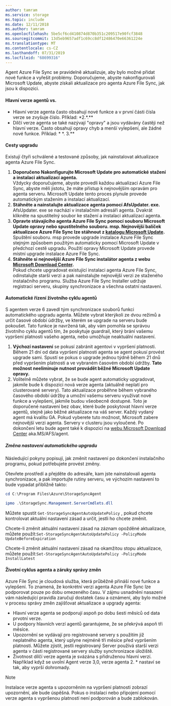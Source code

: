 ```yaml
---
author: tamram
ms.service: storage
ms.topic: include
ms.date: 12/11/2018
ms.author: tamram
ms.openlocfilehash: 5be5cf6cd410874d870b351c209517e90fcf3848
ms.sourcegitcommit: 13d5eb9657adf1c69cc8df12486470e66361224e
ms.translationtype: MT
ms.contentlocale: cs-CZ
ms.lasthandoff: 07/31/2019
ms.locfileid: "68699316"
---
```

Agent Azure File Sync se pravidelně aktualizuje, aby bylo možné přidat nové funkce a vyřešit problémy. Doporučujeme, abyste nakonfigurovali Microsoft Update, abyste získali aktualizace pro agenta Azure File Sync, jak jsou k dispozici.

#### <a name="major-vs-minor-agent-versions"></a>Hlavní verze agentů vs.
* Hlavní verze agenta často obsahují nové funkce a v první části čísla verze se zvyšuje číslo. Příklad: \*2.\*.\*\*
* Dílčí verze agenta se také nazývají "opravy" a jsou vydávány častěji než hlavní verze. Často obsahují opravy chyb a menší vylepšení, ale žádné nové funkce. Příklad: \* \*. 3.\*\*

#### <a name="upgrade-paths"></a>Cesty upgradu
Existují čtyři schválené a testované způsoby, jak nainstalovat aktualizace agenta Azure File Sync. 
1. **Doporučeno Nakonfigurujte Microsoft Update pro automatické stažení a instalaci aktualizací agenta.**  
    Vždycky doporučujeme, abyste provedli každou aktualizaci Azure File Sync, abyste měli jistotu, že máte přístup k nejnovějším opravám pro agenta serveru. Microsoft Update tento proces plynule provede automatickým stažením a instalací aktualizací.
2. **Stáhněte a nainstalujte aktualizace agenta pomocí AfsUpdater. exe.**  
    AfsUpdater. exe se nachází v instalačním adresáři agenta. Dvakrát klikněte na spustitelný soubor ke stažení a instalaci aktualizací agenta. 
3. **Opravte stávajícího agenta Azure File Sync pomocí souboru Microsoft Update opravy nebo spustitelného souboru. msp. Nejnovější balíček aktualizace Azure File Sync lze stáhnout z [katalogu Microsoft Update](https://www.catalog.update.microsoft.com/Search.aspx?q=Azure%20File%20Sync).**  
    Spuštění souboru. msp provede upgrade instalace Azure File Sync stejným způsobem použitým automaticky pomocí Microsoft Update v předchozí cestě upgradu. Použití opravy Microsoft Update provede místní upgrade instalace Azure File Sync.
4. **Stáhněte si nejnovější Azure File Sync instalátor agenta z webu [Microsoft Download Center](https://go.microsoft.com/fwlink/?linkid=858257).**  
    Pokud chcete upgradovat existující instalaci agenta Azure File Sync, odinstalujte starší verzi a pak nainstalujte nejnovější verzi ze staženého instalačního programu. Služba Azure File Sync Installer udržuje registraci serveru, skupiny synchronizace a všechna ostatní nastavení.

#### <a name="automatic-agent-lifecycle-management"></a>Automatické řízení životního cyklu agentů
S agentem verze 6 zavedl tým synchronizace souborů funkci automatického upgradu agenta. Můžete vybrat kterýkoli ze dvou režimů a určit časové období údržby, ve kterém se upgrade na serveru bude pokoušet. Tato funkce je navržená tak, aby vám pomohla se správou životního cyklu agentů tím, že poskytuje guardrail, který brání vašemu vypršení platnosti vašeho agenta, nebo umožňuje neaktuální nastavení.
1. **Výchozí nastavení** se pokusí zabránit agentovi v vypršení platnosti. Během 21 dní od data vypršení platnosti agenta se agent pokusí provést upgrade sami. Spustí se pokus o upgrade jednou týdně během 21 dnů před vypršením platnosti a ve vybraném časovém období údržby. **Tato možnost neeliminuje nutnost provádět běžné Microsoft Update opravy.**
1. Volitelně můžete vybrat, že se bude agent automaticky upgradovat, jakmile bude k dispozici nová verze agenta (aktuálně neplatí pro clusterované servery). Tato aktualizace proběhne během vybraného časového období údržby a umožní vašemu serveru využívat nové funkce a vylepšení, jakmile budou všeobecně dostupné. Toto je doporučené nastavení bez obav, které bude poskytovat hlavní verze agentů, stejně jako běžné aktualizace na váš server. Každý vydaný agent má kvalitu GA. Pokud vyberete tuto možnost, Microsoft zabere nejnovější verzi agenta. Servery v clusteru jsou vyloučené. Po dokončení letu bude agent také k dispozici na [webu Microsoft Download Center](https://go.microsoft.com/fwlink/?linkid=858257) aka.MS/AFS/agent.

 ##### <a name="changing-the-auto-upgrade-setting"></a>Změna nastavení automatického upgradu

Následující pokyny popisují, jak změnit nastavení po dokončení instalačního programu, pokud potřebujete provést změny.

Otevřete prostředí a přejděte do adresáře, kam jste nainstalovali agenta synchronizace, a pak importujte rutiny serveru, ve výchozím nastavení to bude vypadat přibližně takto:
```powershell
cd C:\Program Files\Azure\StorageSyncAgent

ipmo .\StorageSync.Management.ServerCmdlets.dll
```

Můžete spustit `Get-StorageSyncAgentAutoUpdatePolicy` , pokud chcete kontrolovat aktuální nastavení zásad a určit, jestli ho chcete změnit.

Chcete-li změnit aktuální nastavení zásad na záznam opožděné aktualizace, můžete použít:`Set-StorageSyncAgentAutoUpdatePolicy -PolicyMode UpdateBeforeExpiration`

Chcete-li změnit aktuální nastavení zásad na okamžitou stopu aktualizace, můžete použít:`Set-StorageSyncAgentAutoUpdatePolicy -PolicyMode InstallLatest`

#### <a name="agent-lifecycle-and-change-management-guarantees"></a>Životní cyklus agenta a záruky správy změn
Azure File Sync je cloudová služba, která průběžně přináší nové funkce a vylepšení. To znamená, že konkrétní verzi agenta Azure File Sync lze podporovat pouze po dobu omezeného času. V zájmu usnadnění nasazení vám následující pravidla zaručují dostatek času a oznámení, aby bylo možné v procesu správy změn zajišťovat aktualizace a upgrady agenta:

- Hlavní verze agenta se podporují aspoň po dobu šesti měsíců od data prvotní verze.
- U podpory hlavních verzí agentů garantujeme, že se překrývá aspoň tři měsíce. 
- Upozornění se vydávají pro registrované servery s použitím již neplatného agenta, který uplyne nejméně tři měsíce před vypršením platnosti. Můžete zjistit, jestli registrovaný Server používá starší verzi agenta v části registrované servery služby synchronizace úložiště.
- Životnost dílčí verze agenta je svázána s přidruženou hlavní verzí. Například když se uvolní Agent verze 3,0, verze agenta 2. \* nastaví se tak, aby vyprší dohromady.

> [!Note]
> Instalace verze agenta s upozorněním na vypršení platnosti zobrazí upozornění, ale bude úspěšná. Pokus o instalaci nebo připojení pomocí verze agenta s vypršenou platností není podporován a bude zablokován.
